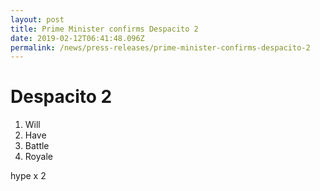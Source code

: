 ```yaml
---
layout: post
title: Prime Minister confirms Despacito 2
date: 2019-02-12T06:41:48.096Z
permalink: /news/press-releases/prime-minister-confirms-despacito-2
---
```

# Despacito 2

1. Will
2. Have
3. Battle
4. Royale

hype x 2
